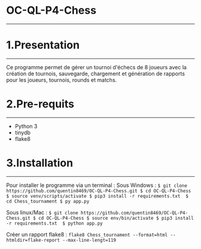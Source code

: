 # OC-QL-P4-Chess
***

# 1.Presentation
***
Ce programme permet de gérer un tournoi d'échecs de 8 joueurs avec la création de tournois, sauvegarde, chargement et génération de rapports pour les joueurs, tournois, rounds et  matchs.

# 2.Pre-requits
***
* Python 3
* tinydb
* flake8

# 3.Installation
***
Pour installer le programme via un terminal :
Sous Windows :
`
$ git clone https://github.com/quentin8469/OC-QL-P4-Chess.git
$ cd OC-QL-P4-Chess
$ source venv/scripts/activate
$ pip3 install -r requirements.txt 
$ cd Chess_tournament
$ py app.py
`

Sous linux/Mac :
`
$ git clone https://github.com/quentin8469/OC-QL-P4-Chess.git
$ cd OC-QL-P4-Chess
$ source env/bin/activate
$ pip3 install -r requirements.txt 
$ python app.py
`

Créer un rapport flake8 :
`
flake8 Chess_tournament --format=html --htmldir=flake-report --max-line-lengt=119 
`
